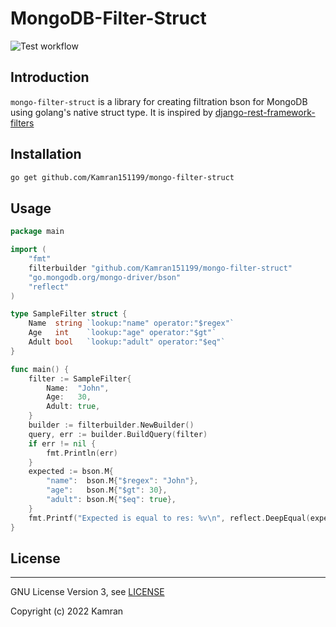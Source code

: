 # MongoDB-Filter-Struct
![Test workflow](https://github.com/Kamran151199/mongo-filter-struct/.github/workflows/test.yml/badge.svg)

## Introduction
`mongo-filter-struct` is a library for creating filtration bson for MongoDB using golang's native struct type.
It is inspired by [django-rest-framework-filters](https://github.com/philipn/django-rest-framework-filters)

## Installation

```bash
go get github.com/Kamran151199/mongo-filter-struct
```

## Usage

```go
package main

import (
	"fmt"
	filterbuilder "github.com/Kamran151199/mongo-filter-struct"
	"go.mongodb.org/mongo-driver/bson"
	"reflect"
)

type SampleFilter struct {
	Name  string `lookup:"name" operator:"$regex"`
	Age   int    `lookup:"age" operator:"$gt"`
	Adult bool   `lookup:"adult" operator:"$eq"`
}

func main() {
	filter := SampleFilter{
		Name:  "John",
		Age:   30,
		Adult: true,
	}
	builder := filterbuilder.NewBuilder()
	query, err := builder.BuildQuery(filter)
	if err != nil {
		fmt.Println(err)
	}
	expected := bson.M{
		"name":  bson.M{"$regex": "John"},
		"age":   bson.M{"$gt": 30},
		"adult": bson.M{"$eq": true},
	}
	fmt.Printf("Expected is equal to res: %v\n", reflect.DeepEqual(expected, query))
}
```

## License
-------

GNU License Version 3, see [LICENSE](LICENSE)

Copyright (c) 2022 Kamran
